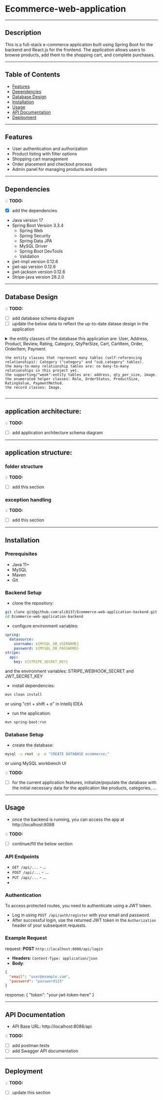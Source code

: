 # Ecommerce-web-application

---

## Description
This is a full-stack e-commerce application built using Spring Boot for the backend and React.js for the frontend. The application allows users to browse products, add them to the shopping cart, and complete purchases.

---

## Table of Contents
- [Features](#features)
- [Dependencies](#dependencies)
- [Database Design](#Database-Design)
- [Installation](#installation)
- [Usage](#usage)
- [API Documentation](#API-Documentation)
- [Deployment](#deployment)

---

## Features
- User authentication and authorization
- Product listing with filter options
- Shopping cart management
- Order placement and checkout process
- Admin panel for managing products and orders

---

## Dependencies
💡 **TODO:** 
- [x] add the dependencies
- Java version 17
- Spring Boot Version 3.3.4
  - Spring Web
  - Spring Security
  - Spring Data JPA
  - MySQL Driver
  - Spring Boot DevTools
  - Validation
- jjwt-impl version 0.12.6
- jjwt-api version 0.12.6
- jjwt-jackson version 0.12.6
- Stripe-java version 28.2.0

---

## Database Design
💡 **TODO:** 
- [ ] add database schema diagram
- [ ] update the below data to reflect the up-to-date datase design in the application

<details>
  <summary>
    the entity classes of the database this application are: User, Address, Product, Review, Rating, Category, QtyPerSize, Cart, CartItem, Order, OrderItem, Payment.

    the entity classes that represent many tables (self-referencing relationships): Category ("category" and "sub_category" tables).
    the many-to-many relationship tables are: no many-to-many relationships in this project yet.
    the supporting/"weak"-entity tables are: address, qty_per_size, image.
    the enumerated helper classes: Role, OrderStatus, ProductSize, RatingValue, PaymentMethod.
    the record classes: Image.
  </summary>

  - relationships:
    - user table:
      - has one-to-many relationship with cart table
      - has one-to-many relationship with order table
      - has one-to-many relationship with payment table
      - has one-to-many relationship with address table
      - has one-to-many relationship with review table
      - has one-to-many relationship with rating table
    - address table:
      - has many-to-one relationship with user table
    - product table:
      - has one-to-one relationship with cart_item table
      - has one-to-one relationship with order_item table
      - has one-to-many relationship with review table
      - has one-to-many relationship with rating table
      - has many-to-one relationship with category table
      - has one-to-many (or can be one-to-one, that is when using alternative design for this table) relationship with qty_per_size table
    - review table:
      - has many-to-one relationship with product table
      - has many-to-one relationship with user table
      - has one-to-many relationship with rating table
    - rating table:
      - has many-to-one relationship with product table
      - has many-to-one relationship with user table
      - has many-to-one relationship with review table
    - category table:
      - has one-to-many relationship with product table
      - has one-to-many relationship with sub_category table
    - sub_category table:
      - has many-to-one relationship with category table
    - qty_per_size table:
      - has many-to-one (or can be one-to-one, that is when using alternative design for this table) relationship with product table
    - cart table:
      - has many-to-one relationship with user table
      - has one-to-many relationship with cart_item table
    - cart_item table:
      - has one-to-one relationship with product table
      - has many-to-one relationship with cart table
    - order table:
      - has many-to-one relationship with user table
      - has one-to-many relationship with order_item table
    - order_item:
      - has one-to-one relationship with product table
      - has many-to-one relationship with order table
    - Payment:
      - has one-to-one relationship with order table

  - association of the database tables with their functionsalities/features in the application:
    - product table:
      - to display store products (along with filteration)
    - user table:
      - for authentication
      - for payment process
    - address table:
      - for payment process
    - review table:
      - for products reviews
    - rating table:
      - for products ratings
    - category:
      - for product filteration
    - qty_per_size table:
      - to check the stock status of the product
    - cart and cart_item tables:
      - for checkout process
    - order and order_item tables:
      - for ordering process
    - Payment:
      - to complete user's payment process
</details>

---

## application architecture:

💡 **TODO:** 
- [ ] add application architecture schema diagram

---

## application structure:


### folder structure
💡 **TODO:** 
- [ ] add this section

### exception handling
💡 **TODO:** 
- [ ] add this section

---

## Installation


### Prerequisites
- Java 11+
- MySQL
- Maven
- Git


### Backend Setup
- clone the repository:

```bash
git clone git@github.com:ali8137/Ecommerce-web-application-backend.git
cd Ecommerce-web-application-backend
```

- configure environment variables:

```YAML
spring:
  datasource:
    username: ${MYSQL_DB_USERNAME}
    password: ${MYSQL_DB_PASSWORD}
stripe:
  api:
    key: ${STRIPE_SECRET_KEY}
```

and the environment variables: STRIPE_WEBHOOK_SECRET and JWT_SECRET_KEY

- install dependencies:

```bash
mvn clean install
```

or using "ctrl + shift + o" in Intellij IDEA

- run the application:

```bash
mvn spring-boot:run
```


### Database Setup
- create the database:

```bash
mysql -u root -p -e "CREATE DATABASE ecommerce;"
```

or using MySQL workbench UI

💡 **TODO:** 
- [ ] for the current application features, initialize/populate the database with the initial necessary data for the application like products, categories, ...

---

## Usage
- once the backend is running, you can access the app at http://localhost:8088

💡 **TODO:** 
- [ ] continue/fill the below section
### API Endpoints
- `GET /api/...` - ...
- `POST /api/...` - ...
- `PUT /api/...` - ...
- 

### Authentication
To access protected routes, you need to authenticate using a JWT token. 
- Log in using `POST /api/auth/register` with your email and password.
- After successful login, use the returned JWT token in the `Authorization` header of your subsequent requests.

### Example Request
request: 
**POST** `http://localhost:8088/api/login`
- **Headers**: `Content-Type: application/json`
- **Body**:
```json
{
  "email": "user@example.com",
  "password": "password123"
}
```

response:
{
  "token": "your-jwt-token-here"
}

---

## API Documentation
- API Base URL: http://localhost:8088/api

💡 **TODO:** 
- [ ] add postman tests
- [ ] add Swagger API documentation

---

## Deployment

💡 **TODO:** 
- [ ] update this section
